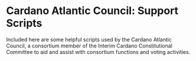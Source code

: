 # Cardano Atlantic Council: Support Scripts

Included here are some helpful scripts used by the Cardano Atlantic Council, a
consortium member of the Interim Cardano Constitutional Committee to aid and
assist with consortium functions and voting activities.